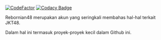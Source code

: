 [![CodeFactor](https://www.codefactor.io/repository/github/rebornian48/rebornian48.github.io/badge)](https://www.codefactor.io/repository/github/rebornian48/rebornian48.github.io)
[![Codacy Badge](https://app.codacy.com/project/badge/Grade/035d86528cd0493ea82b5f685fa6793f)](https://app.codacy.com/gh/Rebornian48/rebornian48.github.io/dashboard?utm_source=gh&utm_medium=referral&utm_content=&utm_campaign=Badge_grade)

Rebornian48 merupakan akun yang seringkali membahas hal-hal terkait JKT48.

Dalam hal ini termasuk proyek-proyek kecil dalam Github ini.